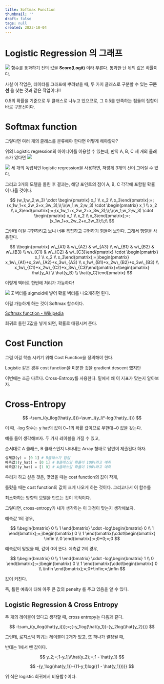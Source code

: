 ```yaml
---
title: Softmax Function
thumbnail: ''
draft: false
tags: null
created: 2023-10-04
---
```


# Logistic Regression 의 그래프

![](_2019-07-15__4.53.43.png)
함수를 통과하기 전의 값을 **Score(Logit)** 이라 부른다. 통과한 난 뒤의 값은 확률이다.

사실 이 작업은, 데이터를 그래프에 뿌려놨을 때, 두 가지 클래스로 구분할 수 있는 **구분선** 을 찾는 것과 같은 작업이다!!

0.5의 확률을 기준으로 두 클래스로 나누고 있으므로, 그 0.5를 만족하는 점들의 집합이 바로 구분선이다.

# Softmax function

그렇다면 여러 개의 클래스를 분류해야 한다면 어떻게 해야할까?

위의 Logistic regression의 아이디어를 이용할 수 있는데, 만약 A, B, C 세 개의 클래스가 있다면
![](_2019-07-15__5.01.20.png)

![](_2019-07-15__5.04.01.png)
세 개의 독립적인 logistic regression을 사용하면, 저렇게 3개의 선이 그어질 수 있다.

그리고 3개의 모델을 돌린 후 결과는, 해당 포인트의 점이 A, B, C 각각에 포함될 확률이 나올 것이다.

$$
(w_1;w_2;w_3) \cdot \begin{pmatrix} x_1 \\ x_2 \\ x_3\end{pmatrix};=;(x_1w_1+x_2w_2+x_3w_3);\\;\\(w_1;w_2;w_3) \cdot \begin{pmatrix} x_1 \\ x_2 \\ x_3\end{pmatrix};=;(x_1w_1+x_2w_2+x_3w_3);\\;\\(w_1;w_2;w_3) \cdot \begin{pmatrix} x_1 \\ x_2 \\ x_3\end{pmatrix};=;(x_1w_1+x_2w_2+x_3w_3);\\;\\
$$

그런데 이걸 구현하려고 보니 너무 복잡하고 구현하기 힘들어 보인다. 그래서 행렬을 사용한다.

$$
\\begin{pmatrix} w\_{A1} & w\_{A2} & w\_{A3} \\ w\_{B1} & w\_{B2} & w\_{B3} \\ w\_{C1} & w\_{C2} & w\_{C3}\end{pmatrix} \cdot \begin{pmatrix} x_1 \\ x_2 \\ x_3\end{pmatrix};=;\begin{pmatrix} x_1w\_{A1}+x_2w\_{A2}+x_3w\_{A3} \\ x_1w\_{B1}+x_2w\_{B2}+x_3w\_{B3} \\ x_1w\_{C1}+x_2w\_{C2}+x_3w\_{C3}\end{pmatrix}=\begin{pmatrix} \hat{y_A} \\ \hat{y_B} \\ \hat{y_C}\end{pmatrix}
$$

이렇게 벡터로 한번에 처리가 가능하다!

![](_2019-07-15__5.29.25.png)
Z 벡터를 sigmoid에 넣어 확률 벡터를 나오게하면 된다.

이걸 가능하게 하는 것이 Softmax 함수이다.

[Softmax function - Wikipedia](https://en.wikipedia.org/wiki/Softmax_function)

회귀로 돌린 Z값을 넣게 되면, 확률로 매핑시켜 준다.

# Cost Function

그럼 이걸 학습 시키기 위해 Cost Function을 정의해야 한다.

Logistic 같은 경우 cost function을 미분한 것을 gradient descent 했지만

이번에는 조금 다르다. Cross-Entropy를 사용한다. 밑에서 왜 이 지표가 맞는지 알아보자.

# Cross-Entropy

$$
-\sum_i{y_ilog(\hat{y_i})}=\sum_i{y_i\*-log(\hat{y_i})}
$$

이 때, -log  함수는 y hat의 값이 0~1의 확률 값이므로 무한대~0 값을 갖는다.

예를 들어 생각해보자. 두 가지 레이블을 가질 수 있고,

순서대로 A 클래스, B 클래스인지 나타내는 Array 형태로 답안이 제출된다 하자.

````python
실제값(y) = [0 1] # B클래스가 답임
예측값1(y_hat) = [0 1] # B클래스일 확률이 100%라고 예측
예측값2(y_hat) = [1 0] # A클래스일 확률이 100%라고 예측
````

우리가 하고 싶은 것은, 맞았을 때는 cost function의 값이 작게,

틀렸을 때는 cost function의 값이 크게 나오게 하는 것이다. 그리고나서 이 함수를

최소화하는 방향의 모델을 만드는 것이 목적이다.

그렇다면, cross-entropy가 내가 생각하는 이 과정이 맞는지 생각해보자.

예측값 1의 경우, 

$$
\\begin{bmatrix} 0 \\ 1 \end{bmatrix} \cdot -log\begin{bmatrix} 0 \\ 1 \end{bmatrix};=;\begin{bmatrix} 0 \\ 1 \end{bmatrix}\cdot\begin{bmatrix} \infin \\ 0 \end{bmatrix};=;0+0;=;0
$$

예측값이 맞았을 때, 값이 0이 뜬다. 예측값 2의 경우,

$$
\\begin{bmatrix} 0 \\ 1 \end{bmatrix} \cdot -log\begin{bmatrix} 1 \\ 0 \end{bmatrix};=;\begin{bmatrix} 0 \\ 1 \end{bmatrix}\cdot\begin{bmatrix} 0 \\ \infin \end{bmatrix};=;0+\infin;=;\infin
$$

값이 커진다.

즉, 틀린 예측에 대해 아주 큰 값의 penelty 를 주고 있음을 알 수 있다.

## Logistic Regression & Cross Entropy

두 개의 레이블이 있다고 생각할 때, cross entropy는 다음과 같다.

$$
-\sum_i{y_ilog(\hat{y_i})};=;{-y_1log(\hat{y_1})-{y_2log(\hat{y_2})}}
$$

그런데, 로지스틱 회귀는 레이블이 2개가 있고, 또 하나가 결정될 때,

반대는 1에서 뺀 값이다.

$$
y_2;=;1-y_1;\\\hat{y_2};=;1 - \hat{y_1}
$$

$$
-{y_1log(\hat{y_1})-{(1-y_1)log({1 - \hat{y_1}})}}
$$

위 식은 logistic 회귀에서 비용함수이다.
